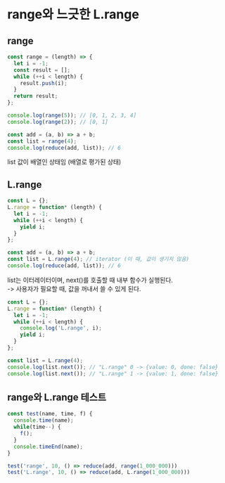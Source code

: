 # range와 느긋한 L.range

## range

```ts
const range = (length) => {
  let i = -1;
  const result = [];
  while (++i < length) {
    result.push(i);
  }
  return result;
};

console.log(range(5)); // [0, 1, 2, 3, 4]
console.log(range(2)); // [0, 1]
```

```ts
const add = (a, b) => a + b;
const list = range(4);
console.log(reduce(add, list)); // 6
```

list 값이 배열인 상태임 (배열로 평가된 상태)

## L.range

```ts
const L = {};
L.range = function* (length) {
  let i = -1;
  while (++i < length) {
    yield i;
  }
};

const add = (a, b) => a + b;
const list = L.range(4); // iterator (이 때, 값이 생기지 않음)
console.log(reduce(add, list)); // 6
```

list는 이터레이터이며, next()를 호출할 때 내부 함수가 실행된다.  
-> 사용자가 필요할 때, 값을 꺼내서 쓸 수 있게 된다.

```ts
const L = {};
L.range = function* (length) {
  let i = -1;
  while (++i < length) {
    console.log('L.range', i);
    yield i;
  }
};

const list = L.range(4);
console.log(list.next()); // "L.range" 0 -> {value: 0, done: false}
console.log(list.next()); // "L.range" 1 -> {value: 1, done: false}
```

## range와 L.range 테스트

```ts
const test(name, time, f) {
  console.time(name);
  while(time--) {
    f();
  }
  console.timeEnd(name);
}

test('range', 10, () => reduce(add, range(1_000_000)))
test('L.range', 10, () => reduce(add, L.range(1_000_000)))
```

